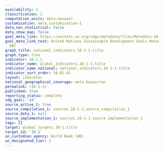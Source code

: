 ```yaml
---
availability: 1
classification: 1
computation_units: data.процент
customisation: meta.customisation-1
data_non_statistical: false
data_show_map: false
goal_meta_link: https://unstats.un.org/sdgs/metadata/files/Metadata-10-01-01.pdf
goal_meta_link_text: United Nations Sustainable Development Goals Metadata (PDF 221
  KB)
graph_title: national_indicators.10-1-1.title
graph_type: line
indicator: 10.1.1
indicator_name: global_indicators.10-1-1.title 
indicator_name_national: national_indicators.10-1-1.title
indicator_sort_order: 10-01-01
layout: indicator
national_geographical_coverage: meta.Казахстан
permalink: /10-1-1/
published: true
reporting_status: complete
sdg_goal: '10'
source_active_1: true
source_compilation_1: sources.10-1-1.source_compilation_1
source_data_1: null
source_implementation_1: sources.10-1-1.source_implementation_1
tags: []
target: global_targets.10-1.title
target_id: '10.1'
un_custodian_agency: World Bank (WB)
un_designated_tier: 2 
--- 
```

